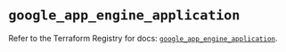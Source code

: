 # `google_app_engine_application`

Refer to the Terraform Registry for docs: [`google_app_engine_application`](https://registry.terraform.io/providers/hashicorp/google/5.14.0/docs/resources/app_engine_application).
